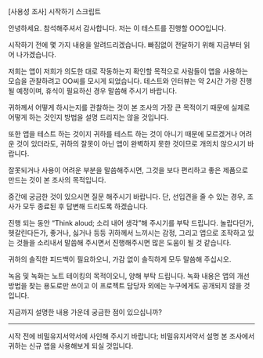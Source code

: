 [사용성 조사] 시작하기 스크립트

안녕하세요. 참석해주셔서 감사합니다. 저는 이 테스트를 진행할 OOO입니다.

시작하기 전에 몇 가지 내용을 알려드리겠습니다. 빠짐없이 전달하기 위해 지금부터 읽어 나가겠습니다.

저희는 앱이 저희가 의도한 대로 작동하는지 확인할 목적으로 사람들이 앱을 사용하는 모습을 관찰하려고 OO씨를 모시게 되었습니다. 테스트와 인터뷰는 약 2시간 가량 진행될 예정이며, 휴식이 필요하신 경우 말씀해 주시기 바랍니다.

귀하께서 어떻게 하시는지를 관찰하는 것이 본 조사의 가장 큰 목적이기 때문에 실제로 어떻게 하는 것인지 방법을 설명 드리지는 않을 것입니다. 

또한 앱을 테스트 하는 것이지 귀하를 테스트 하는 것이 아니기 때문에 모르겠거나 어려운 것이 있더라도, 귀하의 잘못이 아닌 앱이 완벽하지 못한 것이므로 개의치 않으시기 바랍니다. 

잘못되거나 사용이 어려운 부분을 말씀해주시면, 그것을 보다 편리하고 좋은 제품으로 만드는 것이 본 조사의 목적입니다.

중간에 궁금한 것이 있으시면 질문 해주시기 바랍니다. 단, 선입견을 줄 수 있는 경우, 조사가 모두 종료된 후 답변해 드리도록 하겠습니다.

진행 되는 동안 “Think aloud; 소리 내어 생각”해 주시기를 부탁 드립니다. 놀랍다던가, 헷갈린다든가, 좋거나, 싫거나 등등 귀하께서 느끼시는 감정, 그리고 앱으로 조작하고 있는 것들을 소리내서 말씀해 주시면서 진행해주시면 많은 도움이 될 것 같습니다.

귀하의 솔직한 피드백이 필요하오니, 가감 없이 솔직하게 모두 말씀해 주십시오.

녹음 및 녹화는 노트 테이킹의 목적이오니, 양해 부탁 드립니다.
녹화 내용은 앱의 개선 방법을 찾는 용도로만 쓰이고 이 프로젝트 담당자 외에는 누구에게도 공개되지 않을 것입니다.

지금까지 설명한 내용 가운데 궁금한 점이 있으십니까?

---
시작 전에 비밀유지서약서에 사인해 주시기 바랍니다; 비밀유지서약서 설명
본 조사에서 귀하는 신규 앱을 사용해보게 되실 것입니다. 

